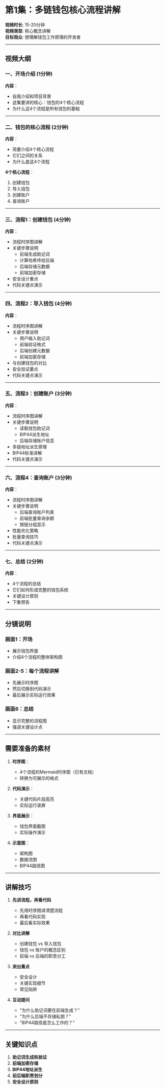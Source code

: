 # 第1集：多链钱包核心流程讲解

**视频时长**: 15-20分钟  
**视频类型**: 核心概念讲解  
**目标观众**: 想理解钱包工作原理的开发者

---

## 视频大纲

### 一、开场介绍 (1分钟)

**内容**：
- 自我介绍和项目背景
- 这集要讲的核心：钱包的4个核心流程
- 为什么这4个流程是所有钱包的基础

---

### 二、钱包的核心流程 (2分钟)

**内容**：
- 简要介绍4个核心流程
- 它们之间的关系
- 为什么是这4个流程

**4个核心流程**：
1. 创建钱包
2. 导入钱包
3. 创建账户
4. 查询账户

---

### 三、流程1：创建钱包 (4分钟)

**内容**：
- 流程时序图讲解
- 关键步骤说明
  - 前端生成助记词
  - 计算哈希传给后端
  - 后端存储元数据
  - 前端加密存储
- 安全设计重点
- 代码关键点演示

---

### 四、流程2：导入钱包 (4分钟)

**内容**：
- 流程时序图讲解
- 关键步骤说明
  - 用户输入助记词
  - 前端验证格式
  - 后端创建元数据
  - 前端加密存储
- 与创建钱包的对比
- 安全验证要点
- 代码关键点演示

---

### 五、流程3：创建账户 (3分钟)

**内容**：
- 流程时序图讲解
- 关键步骤说明
  - 读取钱包助记词
  - BIP44派生地址
  - 后端存储账户信息
- 多链地址派生原理
- BIP44标准讲解
- 代码关键点演示

---

### 六、流程4：查询账户 (3分钟)

**内容**：
- 流程时序图讲解
- 关键步骤说明
  - 后端查询账户列表
  - 前端批量查询余额
  - 按链分组显示
- 性能优化策略
- 批量查询技巧
- 代码关键点演示

---

### 七、总结 (2分钟)

**内容**：
- 4个流程的总结
- 它们如何形成完整的钱包系统
- 关键设计原则
- 下集预告

---

## 分镜说明

### 画面1：开场
- 展示钱包界面
- 介绍4个流程的整体架构图

### 画面2-5：每个流程讲解
- 先展示时序图
- 然后切换到代码演示
- 最后展示实际运行效果

### 画面6：总结
- 显示完整的流程图
- 强调关键设计点

---

## 需要准备的素材

1. **时序图**：
   - 4个流程的Mermaid时序图（已有文档）
   - 转换为可展示的格式

2. **代码演示**：
   - 关键代码片段高亮
   - 实际运行录屏

3. **界面展示**：
   - 钱包界面截图
   - 实际操作演示

4. **示意图**：
   - 架构图
   - 数据流图
   - BIP44路径图

---

## 讲解技巧

1. **先讲流程，再看代码**
   - 先用时序图讲清楚流程
   - 再看代码实现
   - 最后看实际效果

2. **对比讲解**
   - 创建钱包 vs 导入钱包
   - 钱包 vs 账户的概念区别
   - 前端 vs 后端的职责分工

3. **突出重点**
   - 安全设计
   - 关键实现细节
   - 常见陷阱

4. **互动提问**
   - "为什么助记词要在前端生成？"
   - "为什么后端不存储私钥？"
   - "BIP44路径是怎么工作的？"

---

## 关键知识点

1. **助记词生成和验证**
2. **前端加密存储**
3. **BIP44地址派生**
4. **前后端职责划分**
5. **安全设计原则**

